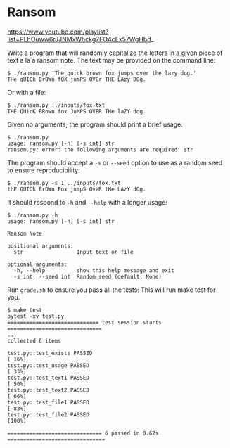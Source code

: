# Ransom

https://www.youtube.com/playlist?list=PLhOuww6rJJNMxWhckg7FO4cEx57WgHbd_

Write a program that will randomly capitalize the letters in a given piece of text a la a ransom note.
The text may be provided on the command line:

```
$ ./ransom.py 'The quick brown fox jumps over the lazy dog.'
THe qUICk BrOWn fOX jumPS OVEr THE LAzy DOg.
```

Or with a file:

```
$ ./ransom.py ../inputs/fox.txt
THE QUicK BRown fox JuMPS OVER THe laZY dog.
```

Given no arguments, the program should print a brief usage:

```
$ ./ransom.py
usage: ransom.py [-h] [-s int] str
ransom.py: error: the following arguments are required: str
```

The program should accept a `-s` or `--seed` option to use as a random seed to ensure reproducibility:

```
$ ./ransom.py -s 1 ../inputs/fox.txt
thE QUICk BrOWn Fox jumpS OveR tHe LAzY dOg.
```

It should respond to `-h` and `--help` with a longer usage:

```
$ ./ransom.py -h
usage: ransom.py [-h] [-s int] str

Ransom Note

positional arguments:
  str                 Input text or file

optional arguments:
  -h, --help          show this help message and exit
  -s int, --seed int  Random seed (default: None)
```

Run `grade.sh` to ensure you pass all the tests:
This will run make test for you.

```
$ make test
pytest -xv test.py
============================= test session starts ==============================
...
collected 6 items

test.py::test_exists PASSED                                              [ 16%]
test.py::test_usage PASSED                                               [ 33%]
test.py::test_text1 PASSED                                               [ 50%]
test.py::test_text2 PASSED                                               [ 66%]
test.py::test_file1 PASSED                                               [ 83%]
test.py::test_file2 PASSED                                               [100%]

============================== 6 passed in 0.62s ===============================
```
